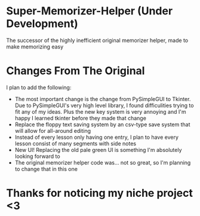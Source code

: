 # Super-Memorizer-Helper (Under Development)
The successor of the highly inefficient original memorizer helper, made to make memorizing easy
# Changes From The Original
I plan to add the following:
  * The most important change is the change from PySimpleGUI to Tkinter. Due to PySimpleGUI's very high level library, I found         difficulities trying to fit any of my ideas. Plus the new key system is very annoying and I'm happy I learned tkinter before they made that change
  * Replace the floppy text saving system by an csv-type save system that will allow for all-around editing
  * Instead of every lesson only having one entry, I plan to have every lesson consist of many segments with side notes
  * New UI! Replacing the old pale green UI is something I'm absolutely looking forward to
  * The original memorizer helper code was... not so great, so I'm planning to change that in this one

# Thanks for noticing my niche project <3
